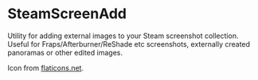 # SteamScreenAdd
Utility for adding external images to your Steam screenshot collection. Useful for Fraps/Afterburner/ReShade etc screenshots, externally created panoramas or other edited images.

Icon from [flaticons.net](http://flaticons.net/customize.php?dir=Application&icon=Folder-Picture.png).

